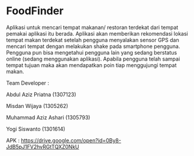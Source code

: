 # FoodFinder
Aplikasi untuk mencari tempat makanan/ restoran terdekat dari tempat pemakai aplikasi itu berada. Aplikasi akan memberikan rekomendasi lokasi tempat makan terdekat setelah pengguna menyalakan sensor GPS dan mencari tempat dengan melakukan shake pada smartphone pengguna.
Pengguna pun bisa mengetahui pengguna lain yang sedang berstatus online (sedang menggunakan aplikasi). Apabila pengguna telah sampai tempat tujuan maka akan mendapatkan poin tiap menggujungi tempat makan.

Team Developer :

Abdul Aziz Priatna (1307123)

Misdan Wijaya (1305262)

Muhammad Aziz Ashari (1305793)

Yogi Siswanto (1301614)



APK : https://drive.google.com/open?id=0By8-JdB5pJ1FV2hvRGtTQXZ0NkU

